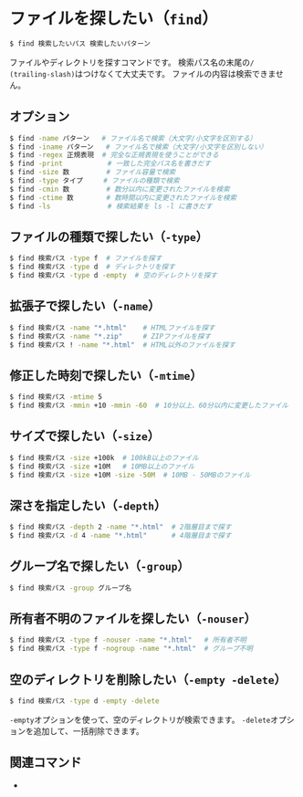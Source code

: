 # ファイルを探したい（``find``）

```bash
$ find 検索したいパス 検索したいパターン
```

ファイルやディレクトリを探すコマンドです。
検索パス名の末尾の``/ (trailing-slash)``はつけなくて大丈夫です。
ファイルの内容は検索できません。

## オプション

```bash
$ find -name パターン   # ファイル名で検索（大文字/小文字を区別する）
$ find -iname パターン   # ファイル名で検索（大文字/小文字を区別しない）
$ find -regex 正規表現  # 完全な正規表現を使うことができる
$ find -print           # 一致した完全パス名を書きだす
$ find -size 数         # ファイル容量で検索
$ find -type タイプ     # ファイルの種類で検索
$ find -cmin 数         # 数分以内に変更されたファイルを検索
$ find -ctime 数        # 数時間以内に変更されたファイルを検索
$ find -ls              # 検索結果を ls -l に書きだす
```

## ファイルの種類で探したい（``-type``）

```bash
$ find 検索パス -type f  # ファイルを探す
$ find 検索パス -type d  # ディレクトリを探す
$ find 検索パス -type d -empty  # 空のディレクトリを探す
```

## 拡張子で探したい（``-name``）

```bash
$ find 検索パス -name "*.html"    # HTMLファイルを探す
$ find 検索パス -name "*.zip"     # ZIPファイルを探す
$ find 検索パス ! -name "*.html"  # HTML以外のファイルを探す
```

## 修正した時刻で探したい（``-mtime``）

```bash
$ find 検索パス -mtime 5
$ find 検索パス -mmin +10 -mmin -60  # 10分以上、60分以内に変更したファイル
```

## サイズで探したい（``-size``）

```bash
$ find 検索パス -size +100k  # 100kB以上のファイル
$ find 検索パス -size +10M   # 10MB以上のファイル
$ find 検索パス -size +10M -size -50M  # 10MB - 50MBのファイル
```

## 深さを指定したい（``-depth``）

```bash
$ find 検索パス -depth 2 -name "*.html"  # 2階層目まで探す
$ find 検索パス -d 4 -name "*.html"      # 4階層目まで探す
```

## グループ名で探したい（``-group``）

```bash
$ find 検索パス -group グループ名
```

## 所有者不明のファイルを探したい（``-nouser``）

```bash
$ find 検索パス -type f -nouser -name "*.html"   # 所有者不明
$ find 検索パス -type f -nogroup -name "*.html"  # グループ不明
```

## 空のディレクトリを削除したい（``-empty -delete``）

```bash
$ find 検索パス -type d -empty -delete
```

``-empty``オプションを使って、空のディレクトリが検索できます。
``-delete``オプションを追加して、一括削除できます。

## 関連コマンド

- [](./command-fd.md)
